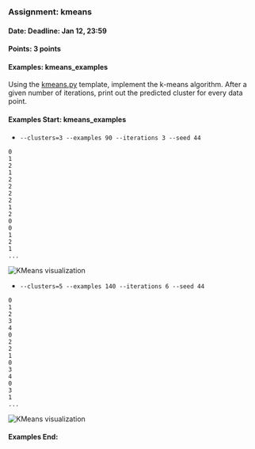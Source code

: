 ### Assignment: kmeans
#### Date: Deadline: Jan 12, 23:59
#### Points: 3 points
#### Examples: kmeans_examples

Using the [kmeans.py](https://github.com/ufal/npfl129/tree/master/labs/09/kmeans.py)
template, implement the k-means algorithm. After a given number of iterations,
print out the predicted cluster for every data point.

#### Examples Start: kmeans_examples
- `--clusters=3 --examples 90 --iterations 3 --seed 44`
```
0
1
2
1
2
2
2
2
1
2
0
0
1
2
1
...
```
![KMeans visualization](//ufal.mff.cuni.cz/~straka/courses/npfl129/1920/tasks/figures/kmeans_1.svg)
- `--clusters=5 --examples 140 --iterations 6 --seed 44`
```
0
1
2
3
4
0
2
2
1
0
3
4
0
3
1
...
```
![KMeans visualization](//ufal.mff.cuni.cz/~straka/courses/npfl129/1920/tasks/figures/kmeans_2.svg)
#### Examples End:
